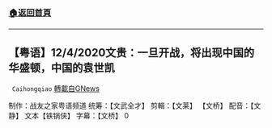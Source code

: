 ###  [:house:返回首頁](https://github.com/ourhimalayas/txt)
---

## 【粤语】12/4/2020文贵：一旦开战，将出现中国的华盛顿，中国的袁世凯
` Caihongqiao` [轉載自GNews](https://gnews.org/zh-hans/646167/)

制作：战友之家粤语频道
统筹：【文武全才】 剪輯：【文莱】 【文桥】 配音：【文静】 文本【铁锅侠】 字幕：【文桥】
0
